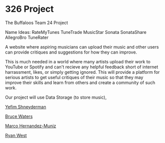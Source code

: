 # 326 Project
The Buffaloos
Team 24 Project

Name Ideas:
RateMyTunes
TuneTrade
MusicStar
Sonata
SonataShare
AllegroBro
TuneRater

A website where aspiring musicians can upload their music and other users can provide critiques and suggestions for how they can improve.

This is much needed in a world where many artists upload their work to YouTube or Spotify and can't recieve any helpful feedback short of internet harrassment, likes, or simply getting ignored. This will provide a platform for serious artists to get useful critiques of their music so that they may improve their skills and learn from others and create a community of such work.

Our project will use Data Storage (to store music),

[Yefim Shneyderman](/team/Yefim.md)

[Bruce Waters](/team/Bruce.md)

[Marco Hernandez-Muniz](/team/Marco.md)

[Ryan West](/team/Ryan.md)
